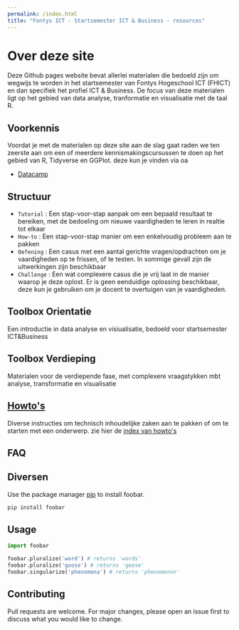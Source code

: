 ```yaml
---
permalink: /index.html
title: "Fontys ICT - Startsemester ICT & Business - resources"
---
```


# Over deze site

Deze Github pages website bevat allerlei materialen die bedoeld zijn om wegwijs te worden in het startsemester van Fontys Hogeschool ICT (FHICT) en dan specifiek het profiel ICT & Business. De focus van deze materialen ligt op het gebied van data analyse, tranformatie en visualisatie met de taal R.

## Voorkennis
Voordat je met de materialen op deze site aan de slag gaat raden we ten zeerste aan om een of meerdere kennismakingscursussen te doen op het gebied van R, Tidyverse en GGPlot. deze kun je vinden via oa 

- [Datacamp](https://www.datacamp.com/)

## Structuur
- `Tutorial` : Een stap-voor-stap aanpak om een bepaald resultaat te bereiken, met de bedoeling om nieuwe vaardigheden te leren in realtie tot elkaar
- `How-to` : Een stap-voor-stap manier om een enkelvoudig probleem aan te pakken
- `Oefening` : Een casus met een aantal gerichte vragen/opdrachten om je vaardigheden op te frissen, of te testen. In sommige gevall zijn de uitwerkingen zijn beschikbaar
- `Challenge` : Een wat complexere casus die je vrij laat in de manier waarop je deze oplost. Er is geen eenduidige oplossing beschikbaar, deze kun je gebruiken om je docent te overtuigen van je vaardigheden.

## Toolbox Orientatie
Een introductie in data analyse en visiualisatie, bedoeld voor startsemester ICT&Business

## Toolbox Verdieping
Materialen voor de verdiepende fase, met complexere vraagstykken mbt analyse, transformatie en visualisatie
## [Howto's](index_howtos)
Diverse instructies om technisch inhoudelijke zaken aan te pakken of om te starten met een onderwerp. zie hier de [index van howto's](index_howtos)
## FAQ

## Diversen

Use the package manager [pip](https://pip.pypa.io/en/stable/) to install foobar.

```bash
pip install foobar
```

## Usage

```python
import foobar

foobar.pluralize('word') # returns 'words'
foobar.pluralize('goose') # returns 'geese'
foobar.singularize('phenomena') # returns 'phenomenon'
```

## Contributing
Pull requests are welcome. For major changes, please open an issue first to discuss what you would like to change.


